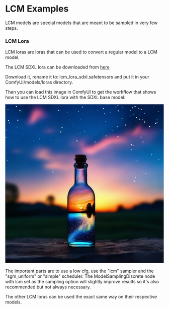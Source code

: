 # LCM Examples

LCM models are special models that are meant to be sampled in very few steps.

### LCM Lora

LCM loras are loras that can be used to convert a regular model to a LCM model.

The LCM SDXL lora can be downloaded from [here](https://huggingface.co/latent-consistency/lcm-lora-sdxl/blob/main/pytorch_lora_weights.safetensors)

Download it, rename it to: lcm_lora_sdxl.safetensors and put it in your ComfyUI/models/loras directory.

Then you can load this image in ComfyUI to get the workflow that shows how to use the LCM SDXL lora with the SDXL base model:

![Example](lcm_basic_example.png)

The important parts are to use a low cfg, use the "lcm" sampler and the "sgm_uniform" or "simple" scheduler. The ModelSamplingDiscrete node with lcm set as the sampling option will slightly improve results so it's also recommended but not always necessary.

The other LCM loras can be used the exact same way on their respective models.
